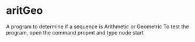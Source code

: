 # aritGeo
A program to determine if a sequence is Arithmetic or Geometric
To test the program, open the command propmt and type
node start
